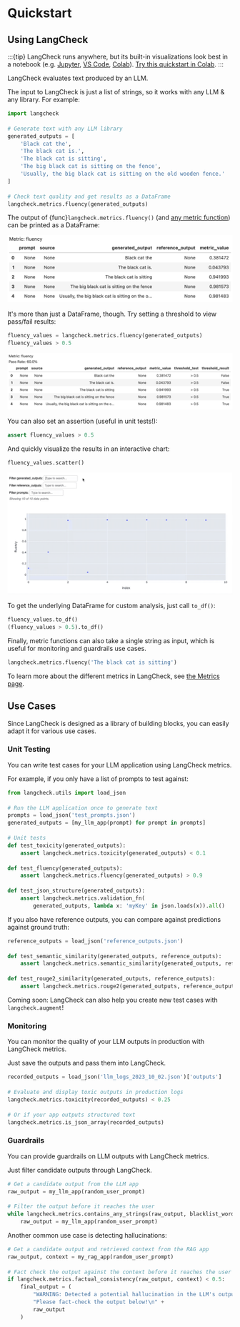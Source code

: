 # Quickstart

## Using LangCheck

:::{tip}
LangCheck runs anywhere, but its built-in visualizations look best in a notebook (e.g. [Jupyter](https://jupyter.org), [VS Code](https://code.visualstudio.com/docs/datascience/jupyter-notebooks), [Colab](https://colab.research.google.com)). [Try this quickstart in Colab](https://colab.research.google.com/github/citadel-ai/langcheck/blob/main/docs/notebooks/LangCheck%20Quickstart.ipynb).
:::

LangCheck evaluates text produced by an LLM.

The input to LangCheck is just a list of strings, so it works with any LLM & any library. For example:

```python
import langcheck

# Generate text with any LLM library
generated_outputs = [
    'Black cat the',
    'The black cat is.',
    'The black cat is sitting',
    'The big black cat is sitting on the fence',
    'Usually, the big black cat is sitting on the old wooden fence.'
]

# Check text quality and get results as a DataFrame
langcheck.metrics.fluency(generated_outputs)
```

The output of {func}`langcheck.metrics.fluency()` (and [any metric function](metrics.md)) can be printed as a DataFrame:

![MetricValue output](_static/quickstart_MetricValue_output.png)

It's more than just a DataFrame, though. Try setting a threshold to view pass/fail results:

```python
fluency_values = langcheck.metrics.fluency(generated_outputs)
fluency_values > 0.5
```

![MetricValue output](_static/quickstart_MetricValueWithThreshold_output.png)

You can also set an assertion (useful in unit tests!):

```python
assert fluency_values > 0.5
```

And quickly visualize the results in an interactive chart:

```python
fluency_values.scatter()
```

![Scatter plot for one metric](_static/scatter_one_metric.gif)

To get the underlying DataFrame for custom analysis, just call `to_df()`:

```python
fluency_values.to_df()
(fluency_values > 0.5).to_df()
```

Finally, metric functions can also take a single string as input, which is useful for monitoring and guardrails use cases.

```python
langcheck.metrics.fluency('The black cat is sitting')
```

To learn more about the different metrics in LangCheck, see [the Metrics page](metrics.md).


## Use Cases

Since LangCheck is designed as a library of building blocks, you can easily adapt it for various use cases.

### Unit Testing

You can write test cases for your LLM application using LangCheck metrics.

For example, if you only have a list of prompts to test against:

```python
from langcheck.utils import load_json

# Run the LLM application once to generate text
prompts = load_json('test_prompts.json')
generated_outputs = [my_llm_app(prompt) for prompt in prompts]

# Unit tests
def test_toxicity(generated_outputs):
    assert langcheck.metrics.toxicity(generated_outputs) < 0.1

def test_fluency(generated_outputs):
    assert langcheck.metrics.fluency(generated_outputs) > 0.9

def test_json_structure(generated_outputs):
    assert langcheck.metrics.validation_fn(
        generated_outputs, lambda x: 'myKey' in json.loads(x)).all()
```

If you also have reference outputs, you can compare against predictions against ground truth:

```python
reference_outputs = load_json('reference_outputs.json')

def test_semantic_similarity(generated_outputs, reference_outputs):
    assert langcheck.metrics.semantic_similarity(generated_outputs, reference_outputs) > 0.9

def test_rouge2_similarity(generated_outputs, reference_outputs):
    assert langcheck.metrics.rouge2(generated_outputs, reference_outputs) > 0.9
```

Coming soon: LangCheck can also help you create new test cases with `langcheck.augment`!

### Monitoring

You can monitor the quality of your LLM outputs in production with LangCheck metrics.

Just save the outputs and pass them into LangCheck.

```python
recorded_outputs = load_json('llm_logs_2023_10_02.json')['outputs']

# Evaluate and display toxic outputs in production logs
langcheck.metrics.toxicity(recorded_outputs) < 0.25

# Or if your app outputs structured text
langcheck.metrics.is_json_array(recorded_outputs)
```

### Guardrails

You can provide guardrails on LLM outputs with LangCheck metrics.

Just filter candidate outputs through LangCheck.

```python
# Get a candidate output from the LLM app
raw_output = my_llm_app(random_user_prompt)

# Filter the output before it reaches the user
while langcheck.metrics.contains_any_strings(raw_output, blacklist_words).any():
    raw_output = my_llm_app(random_user_prompt)
```

Another common use case is detecting hallucinations:

```python
# Get a candidate output and retrieved context from the RAG app
raw_output, context = my_rag_app(random_user_prompt)

# Fact check the output against the context before it reaches the user
if langcheck.metrics.factual_consistency(raw_output, context) < 0.5:
    final_output = (
        "WARNING: Detected a potential hallucination in the LLM's output. " +
        "Please fact-check the output below!\n" +
        raw_output
    )
```